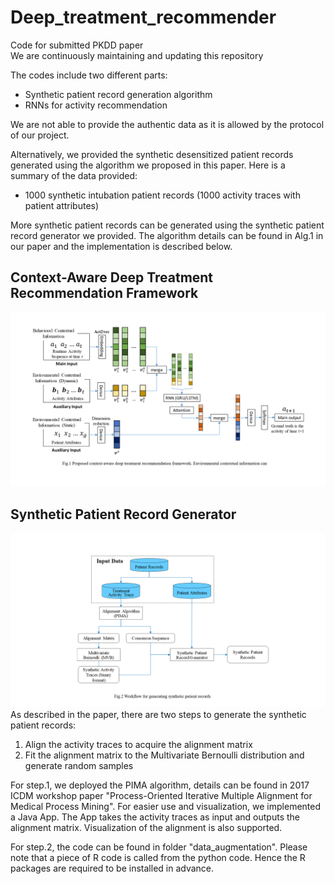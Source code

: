 # Deep_treatment_recommender
Code for submitted PKDD paper  
We are continuously maintaining and updating this repository  

The codes include two different parts:
+ Synthetic patient record generation algorithm
+ RNNs for activity recommendation

We are not able to provide the authentic data as it is allowed by the protocol of our project.

Alternatively, we provided the synthetic desensitized patient records generated using the algorithm we proposed in this paper. Here is a summary of the data provided:
+ 1000 synthetic intubation patient records (1000 activity traces with patient attributes)


More synthetic patient records can be generated using the synthetic patient record generator we provided. The algorithm details can be found in Alg.1 in our paper and the implementation is described below. 


## Context-Aware Deep Treatment Recommendation Framework
![alt text](Docs/Fig1.png "Fig.1")


## Synthetic Patient Record Generator
![alt text](Docs/Fig2.png "Fig.2")
As described in the paper, there are two steps to generate the synthetic patient records:
1. Align the activity traces to acquire the alignment matrix
2. Fit the alignment matrix to the Multivariate Bernoulli distribution and generate random samples

For step.1, we deployed the PIMA algorithm, details can be found in 2017 ICDM workshop paper "Process-Oriented Iterative Multiple Alignment for Medical Process Mining". For easier use and visualization, we implemented a Java App. The App takes the activity traces as input and outputs the alignment matrix. Visualization of the alignment is also supported. 

For step.2, the code can be found in folder "data_augmentation". Please note that a piece of R code is called from the python code. Hence the R packages are required to be installed in advance. 
